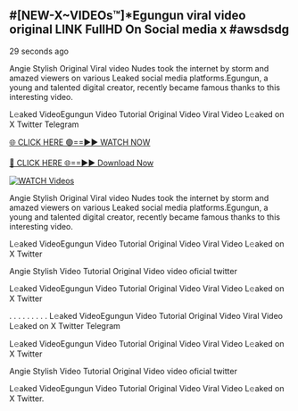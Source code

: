 ## #[NEW-X~VIDEOs™]*Egungun viral video original LINK FullHD On Social media x #awsdsdg

29 seconds ago

Angie Stylish Original Viral video Nudes took the internet by storm and amazed viewers on various Leaked social media platforms.Egungun, a young and talented digital creator, recently became famous thanks to this interesting video.

L𝚎aked VideoEgungun Video Tutorial Original Video Viral Video L𝚎aked on X Twitter Telegram

[🌐 CLICK HERE 🟢==►► WATCH NOW](https://shorturl.at/XvvZf)

[🔴 CLICK HERE 🌐==►► Download Now](https://shorturl.at/XvvZf)

[![WATCH Videos](https://i.imgur.com/dJHk4Zq.gif)](https://shorturl.at/XvvZf)

Angie Stylish Original Viral video Nudes took the internet by storm and amazed viewers on various Leaked social media platforms.Egungun, a young and talented digital creator, recently became famous thanks to this interesting video.

L𝚎aked VideoEgungun Video Tutorial Original Video Viral Video L𝚎aked on X Twitter

Angie Stylish Video Tutorial Original Video video oficial twitter

L𝚎aked VideoEgungun Video Tutorial Original Video Viral Video L𝚎aked on X Twitter

. . . . . . . . . L𝚎aked VideoEgungun Video Tutorial Original Video Viral Video L𝚎aked on X Twitter Telegram

L𝚎aked VideoEgungun Video Tutorial Original Video Viral Video L𝚎aked on X Twitter

Angie Stylish Video Tutorial Original Video video oficial twitter

L𝚎aked VideoEgungun Video Tutorial Original Video Viral Video L𝚎aked on X Twitter.
